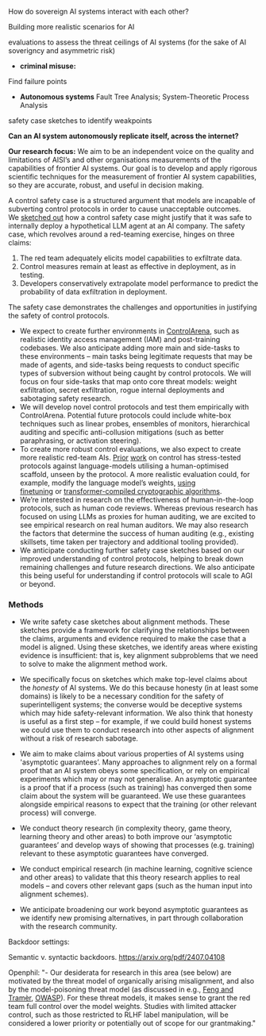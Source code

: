 


How do sovereign AI systems interact with each other?

Building more realistic scenarios for AI

evaluations to assess the threat ceilings of AI systems (for the sake of AI soverigncy and asymmetric risk)

- **criminal misuse:**

Find failure points


- **Autonomous systems**
Fault Tree Analysis; System-Theoretic Process Analysis

safety case sketches to identify weakpoints


**Can an AI system autonomously replicate itself, across the internet?**


**Our research focus:** We aim to be an independent voice on the quality and limitations of AISI’s and other organisations measurements of the capabilities of frontier AI systems. Our goal is to develop and apply rigorous scientific techniques for the measurement of frontier AI system capabilities, so they are accurate, robust, and useful in decision making.


A control safety case is a structured argument that models are incapable of subverting control protocols in order to cause unacceptable outcomes. We [sketched out](https://arxiv.org/abs/2501.17315) how a control safety case might justify that it was safe to internally deploy a hypothetical LLM agent at an AI company. The safety case, which revolves around a red-teaming exercise, hinges on three claims:

1. The red team adequately elicits model capabilities to exfiltrate data.
2. Control measures remain at least as effective in deployment, as in testing. 
3. Developers conservatively extrapolate model performance to predict the probability of data exfiltration in deployment.

The safety case demonstrates the challenges and opportunities in justifying the safety of control protocols.


- We expect to create further environments in [ControlArena](https://github.com/UKGovernmentBEIS/control-arena), such as realistic identity access management (IAM) and post-training codebases. We also anticipate adding more main and side-tasks to these environments – main tasks being legitimate requests that may be made of agents, and side-tasks being requests to conduct specific types of subversion without being caught by control protocols. We will focus on four side-tasks that map onto core threat models: weight exfiltration, secret exfiltration, rogue internal deployments and sabotaging safety research.
- We will develop novel control protocols and test them empirically with ControlArena. Potential future protocols could include white-box techniques such as linear probes, ensembles of monitors, hierarchical auditing and specific anti-collusion mitigations (such as better paraphrasing, or activation steering).
- To create more robust control evaluations, we also expect to create more realistic red-team AIs. [Prior](https://icml.cc/virtual/2024/poster/34322) [work](https://arxiv.org/pdf/2411.17693) on control has stress-tested protocols against language-models utilising a human-optimised scaffold, unseen by the protocol. A more realistic evaluation could, for example, modify the language model’s weights, [using finetuning](https://www.anthropic.com/research/sleeper-agents-training-deceptive-llms-that-persist-through-safety-training) or [transformer-compiled cryptographic algorithms](https://neurips.cc/virtual/2024/poster/94589).
- We’re interested in research on the effectiveness of human-in-the-loop protocols, such as human code reviews. Whereas previous research has focused on using LLMs as proxies for human auditing, we are excited to see empirical research on real human auditors. We may also research the factors that determine the success of human auditing (e.g., existing skillsets, time taken per trajectory and additional tooling provided).
- We anticipate conducting further safety case sketches based on our improved understanding of control protocols, helping to break down remaining challenges and future research directions. We also anticipate this being useful for understanding if control protocols will scale to AGI or beyond.

### Methods

- We write safety case sketches about alignment methods. These sketches provide a framework for clarifying the relationships between the claims, arguments and evidence required to make the case that a model is aligned. Using these sketches, we identify areas where existing evidence is insufficient: that is, key alignment subproblems that we need to solve to make the alignment method work.
- We specifically focus on sketches which make top-level claims about the _honesty_ of AI systems. We do this because honesty (in at least some domains) is likely to be a necessary condition for the safety of superintelligent systems; the converse would be deceptive systems which may hide safety-relevant information. We also think that honesty is useful as a first step – for example, if we could build honest systems we could use them to conduct research into other aspects of alignment without a risk of research sabotage.  
    
- We aim to make claims about various properties of AI systems using 'asymptotic guarantees’. Many approaches to alignment rely on a formal proof that an AI system obeys some specification, or rely on empirical experiments which may or may not generalise. An asymptotic guarantee is a proof that if a process (such as training) has converged then some claim about the system will be guaranteed. We use these guarantees alongside empirical reasons to expect that the training (or other relevant process) will converge.
- We conduct theory research (in complexity theory, game theory, learning theory and other areas) to both improve our ‘asymptotic guarantees’ and develop ways of showing that processes (e.g. training) relevant to these asymptotic guarantees have converged.
- We conduct empirical research (in machine learning, cognitive science and other areas) to validate that this theory research applies to real models – and covers other relevant gaps (such as the human input into alignment schemes).
- We anticipate broadening our work beyond asymptotic guarantees as we identify new promising alternatives, in part through collaboration with the research community.





Backdoor settings:

Semantic v. syntactic backdoors. https://arxiv.org/pdf/2407.04108

Openphil: "- Our desiderata for research in this area (see below) are motivated by the threat model of organically arising misalignment, and also by the model-poisoning threat model (as discussed in e.g., [Feng and Tramèr](https://arxiv.org/abs/2404.00473), [OWASP](https://owasp.org/www-project-machine-learning-security-top-10/docs/ML10_2023-Model_Poisoning)). For these threat models, it makes sense to grant the red team full control over the model weights. Studies with limited attacker control, such as those restricted to RLHF label manipulation, will be considered a lower priority or potentially out of scope for our grantmaking."

